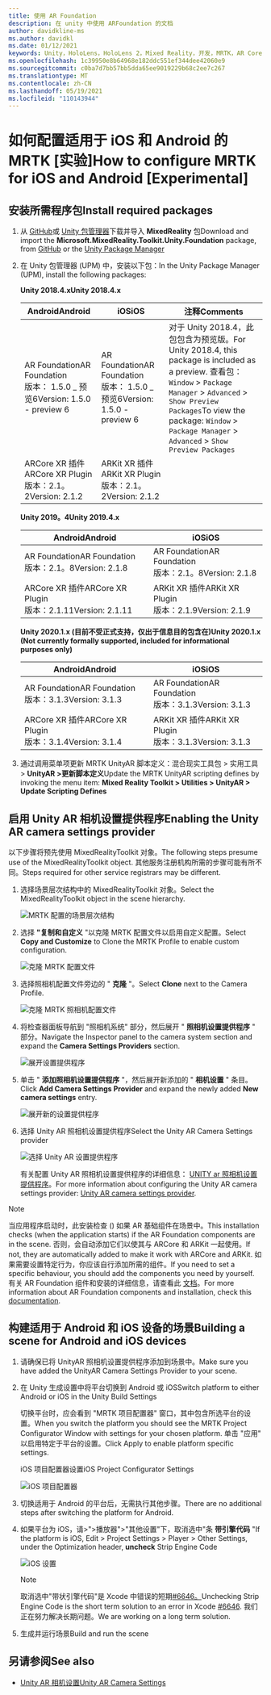 ```yaml
---
title: 使用 AR Foundation
description: 在 unity 中使用 ARFoundation 的文档
author: davidkline-ms
ms.author: davidkl
ms.date: 01/12/2021
keywords: Unity，HoloLens，HoloLens 2，Mixed Reality，开发，MRTK，AR Core，AR 工具包
ms.openlocfilehash: 1c39950e8b64968e182ddc551ef344dee42060e9
ms.sourcegitcommit: c0ba7d7bb57bb5dda65ee9019229b68c2ee7c267
ms.translationtype: MT
ms.contentlocale: zh-CN
ms.lasthandoff: 05/19/2021
ms.locfileid: "110143944"
---
```

# <a name="how-to-configure-mrtk-for-ios-and-android-experimental"></a><span data-ttu-id="8ee8d-104">如何配置适用于 iOS 和 Android 的 MRTK [实验]</span><span class="sxs-lookup"><span data-stu-id="8ee8d-104">How to configure MRTK for iOS and Android [Experimental]</span></span>

## <a name="install-required-packages"></a><span data-ttu-id="8ee8d-105">安装所需程序包</span><span class="sxs-lookup"><span data-stu-id="8ee8d-105">Install required packages</span></span>

1. <span data-ttu-id="8ee8d-106">从 [GitHub](https://github.com/microsoft/MixedRealityToolkit-Unity/releases/tag/v2.3.0)或 [Unity 包管理器](../configuration/usingupm.md)下载并导入 **MixedReality** 包</span><span class="sxs-lookup"><span data-stu-id="8ee8d-106">Download and import the **Microsoft.MixedReality.Toolkit.Unity.Foundation** package, from [GitHub](https://github.com/microsoft/MixedRealityToolkit-Unity/releases/tag/v2.3.0) or the [Unity Package Manager](../configuration/usingupm.md)</span></span>

1. <span data-ttu-id="8ee8d-107">在 Unity 包管理器 (UPM) 中，安装以下包：</span><span class="sxs-lookup"><span data-stu-id="8ee8d-107">In the Unity Package Manager (UPM), install the following packages:</span></span>

    <span data-ttu-id="8ee8d-108">**Unity 2018.4.x**</span><span class="sxs-lookup"><span data-stu-id="8ee8d-108">**Unity 2018.4.x**</span></span>

    | <span data-ttu-id="8ee8d-109">**Android**</span><span class="sxs-lookup"><span data-stu-id="8ee8d-109">**Android**</span></span> | <span data-ttu-id="8ee8d-110">**iOS**</span><span class="sxs-lookup"><span data-stu-id="8ee8d-110">**iOS**</span></span> | <span data-ttu-id="8ee8d-111">注释</span><span class="sxs-lookup"><span data-stu-id="8ee8d-111">Comments</span></span> |
    | --- | --- | --- |
    | <span data-ttu-id="8ee8d-112">AR Foundation</span><span class="sxs-lookup"><span data-stu-id="8ee8d-112">AR Foundation</span></span>  <br/> <span data-ttu-id="8ee8d-113">版本： 1.5.0 _ 预览6</span><span class="sxs-lookup"><span data-stu-id="8ee8d-113">Version: 1.5.0 - preview 6</span></span> | <span data-ttu-id="8ee8d-114">AR Foundation</span><span class="sxs-lookup"><span data-stu-id="8ee8d-114">AR Foundation</span></span>  <br/> <span data-ttu-id="8ee8d-115">版本： 1.5.0 _ 预览6</span><span class="sxs-lookup"><span data-stu-id="8ee8d-115">Version: 1.5.0 - preview 6</span></span> | <span data-ttu-id="8ee8d-116">对于 Unity 2018.4，此包包含为预览版。</span><span class="sxs-lookup"><span data-stu-id="8ee8d-116">For Unity 2018.4, this package is included as a preview.</span></span> <span data-ttu-id="8ee8d-117">查看包： `Window` > `Package Manager` > `Advanced` > `Show Preview Packages`</span><span class="sxs-lookup"><span data-stu-id="8ee8d-117">To view the package: `Window` > `Package Manager` > `Advanced` > `Show Preview Packages`</span></span> |
    | <span data-ttu-id="8ee8d-118">ARCore XR 插件</span><span class="sxs-lookup"><span data-stu-id="8ee8d-118">ARCore XR Plugin</span></span> <br/> <span data-ttu-id="8ee8d-119">版本：2.1。2</span><span class="sxs-lookup"><span data-stu-id="8ee8d-119">Version: 2.1.2</span></span> | <span data-ttu-id="8ee8d-120">ARKit XR 插件</span><span class="sxs-lookup"><span data-stu-id="8ee8d-120">ARKit XR Plugin</span></span> <br/> <span data-ttu-id="8ee8d-121">版本：2.1。2</span><span class="sxs-lookup"><span data-stu-id="8ee8d-121">Version: 2.1.2</span></span> | |

    <span data-ttu-id="8ee8d-122">**Unity 2019。4**</span><span class="sxs-lookup"><span data-stu-id="8ee8d-122">**Unity 2019.4.x**</span></span>

    | <span data-ttu-id="8ee8d-123">**Android**</span><span class="sxs-lookup"><span data-stu-id="8ee8d-123">**Android**</span></span> | <span data-ttu-id="8ee8d-124">**iOS**</span><span class="sxs-lookup"><span data-stu-id="8ee8d-124">**iOS**</span></span> |
    | --- | --- |
    | <span data-ttu-id="8ee8d-125">AR Foundation</span><span class="sxs-lookup"><span data-stu-id="8ee8d-125">AR Foundation</span></span>  <br/> <span data-ttu-id="8ee8d-126">版本：2.1。8</span><span class="sxs-lookup"><span data-stu-id="8ee8d-126">Version: 2.1.8</span></span> |  <span data-ttu-id="8ee8d-127">AR Foundation</span><span class="sxs-lookup"><span data-stu-id="8ee8d-127">AR Foundation</span></span>  <br/> <span data-ttu-id="8ee8d-128">版本：2.1。8</span><span class="sxs-lookup"><span data-stu-id="8ee8d-128">Version: 2.1.8</span></span> |
    | <span data-ttu-id="8ee8d-129">ARCore XR 插件</span><span class="sxs-lookup"><span data-stu-id="8ee8d-129">ARCore XR Plugin</span></span> <br/> <span data-ttu-id="8ee8d-130">版本：2.1.11</span><span class="sxs-lookup"><span data-stu-id="8ee8d-130">Version: 2.1.11</span></span> | <span data-ttu-id="8ee8d-131">ARKit XR 插件</span><span class="sxs-lookup"><span data-stu-id="8ee8d-131">ARKit XR Plugin</span></span> <br/> <span data-ttu-id="8ee8d-132">版本：2.1.9</span><span class="sxs-lookup"><span data-stu-id="8ee8d-132">Version: 2.1.9</span></span> |

    <span data-ttu-id="8ee8d-133">**Unity 2020.1.x (目前不受正式支持，仅出于信息目的包含在)**</span><span class="sxs-lookup"><span data-stu-id="8ee8d-133">**Unity 2020.1.x (Not currently formally supported, included for informational purposes only)**</span></span>

    | <span data-ttu-id="8ee8d-134">**Android**</span><span class="sxs-lookup"><span data-stu-id="8ee8d-134">**Android**</span></span> | <span data-ttu-id="8ee8d-135">**iOS**</span><span class="sxs-lookup"><span data-stu-id="8ee8d-135">**iOS**</span></span> |
    | --- | --- |
    | <span data-ttu-id="8ee8d-136">AR Foundation</span><span class="sxs-lookup"><span data-stu-id="8ee8d-136">AR Foundation</span></span>  <br/> <span data-ttu-id="8ee8d-137">版本：3.1.3</span><span class="sxs-lookup"><span data-stu-id="8ee8d-137">Version: 3.1.3</span></span> |  <span data-ttu-id="8ee8d-138">AR Foundation</span><span class="sxs-lookup"><span data-stu-id="8ee8d-138">AR Foundation</span></span>  <br/> <span data-ttu-id="8ee8d-139">版本：3.1.3</span><span class="sxs-lookup"><span data-stu-id="8ee8d-139">Version: 3.1.3</span></span> |
    | <span data-ttu-id="8ee8d-140">ARCore XR 插件</span><span class="sxs-lookup"><span data-stu-id="8ee8d-140">ARCore XR Plugin</span></span> <br/> <span data-ttu-id="8ee8d-141">版本：3.1.4</span><span class="sxs-lookup"><span data-stu-id="8ee8d-141">Version: 3.1.4</span></span> | <span data-ttu-id="8ee8d-142">ARKit XR 插件</span><span class="sxs-lookup"><span data-stu-id="8ee8d-142">ARKit XR Plugin</span></span> <br/> <span data-ttu-id="8ee8d-143">版本：3.1.3</span><span class="sxs-lookup"><span data-stu-id="8ee8d-143">Version: 3.1.3</span></span> |

1. <span data-ttu-id="8ee8d-144">通过调用菜单项更新 MRTK UnityAR 脚本定义：混合现实工具包 > 实用工具 > **UnityAR >更新脚本定义**</span><span class="sxs-lookup"><span data-stu-id="8ee8d-144">Update the MRTK UnityAR scripting defines by invoking the menu item: **Mixed Reality Toolkit > Utilities > UnityAR > Update Scripting Defines**</span></span>

## <a name="enabling-the-unity-ar-camera-settings-provider"></a><span data-ttu-id="8ee8d-145">启用 Unity AR 相机设置提供程序</span><span class="sxs-lookup"><span data-stu-id="8ee8d-145">Enabling the Unity AR camera settings provider</span></span>

<span data-ttu-id="8ee8d-146">以下步骤将预先使用 MixedRealityToolkit 对象。</span><span class="sxs-lookup"><span data-stu-id="8ee8d-146">The following steps presume use of the MixedRealityToolkit object.</span></span> <span data-ttu-id="8ee8d-147">其他服务注册机构所需的步骤可能有所不同。</span><span class="sxs-lookup"><span data-stu-id="8ee8d-147">Steps required for other service registrars may be different.</span></span>

1. <span data-ttu-id="8ee8d-148">选择场景层次结构中的 MixedRealityToolkit 对象。</span><span class="sxs-lookup"><span data-stu-id="8ee8d-148">Select the MixedRealityToolkit object in the scene hierarchy.</span></span>

    ![MRTK 配置的场景层次结构](../features/images/MRTK_ConfiguredHierarchy.png)

1. <span data-ttu-id="8ee8d-150">选择 **"复制和自定义** "以克隆 MRTK 配置文件以启用自定义配置。</span><span class="sxs-lookup"><span data-stu-id="8ee8d-150">Select **Copy and Customize** to Clone the MRTK Profile to enable custom configuration.</span></span>

    ![克隆 MRTK 配置文件](../features/images/camera-system/CloneProfileARFoundation.png)

1. <span data-ttu-id="8ee8d-152">选择照相机配置文件旁边的 " **克隆** "。</span><span class="sxs-lookup"><span data-stu-id="8ee8d-152">Select **Clone** next to the Camera Profile.</span></span>

    ![克隆 MRTK 照相机配置文件](../features/images/camera-system/CloneCameraProfileARFoundation.png)

1. <span data-ttu-id="8ee8d-154">将检查器面板导航到 "照相机系统" 部分，然后展开 " **照相机设置提供程序** " 部分。</span><span class="sxs-lookup"><span data-stu-id="8ee8d-154">Navigate the Inspector panel to the camera system section and expand the **Camera Settings Providers** section.</span></span>

    ![展开设置提供程序](../features/images/camera-system/ExpandProviders.png)

1. <span data-ttu-id="8ee8d-156">单击 " **添加照相机设置提供程序** "，然后展开新添加的 " **相机设置** " 条目。</span><span class="sxs-lookup"><span data-stu-id="8ee8d-156">Click **Add Camera Settings Provider** and expand the newly added **New camera settings** entry.</span></span>

    ![展开新的设置提供程序](../features/images/camera-system/ExpandNewProvider.png)

1. <span data-ttu-id="8ee8d-158">选择 Unity AR 照相机设置提供程序</span><span class="sxs-lookup"><span data-stu-id="8ee8d-158">Select the Unity AR Camera Settings provider</span></span>

    ![选择 Unity AR 设置提供程序](../features/images/camera-system/SelectUnityArSettings.png)

    <span data-ttu-id="8ee8d-160">有关配置 Unity AR 照相机设置提供程序的详细信息： [UNITY ar 照相机设置提供程序](../features/camera-system/unity-ar-camera-settings.md)。</span><span class="sxs-lookup"><span data-stu-id="8ee8d-160">For more information about configuring the Unity AR camera settings provider: [Unity AR camera settings provider](../features/camera-system/unity-ar-camera-settings.md).</span></span>

> [!NOTE]
> <span data-ttu-id="8ee8d-161">当应用程序启动时，此安装检查 () 如果 AR 基础组件在场景中。</span><span class="sxs-lookup"><span data-stu-id="8ee8d-161">This installation checks (when the application starts) if the AR Foundation components are in the scene.</span></span> <span data-ttu-id="8ee8d-162">否则，会自动添加它们以使其与 ARCore 和 ARKit 一起使用。</span><span class="sxs-lookup"><span data-stu-id="8ee8d-162">If not, they are automatically added to make it work with ARCore and ARKit.</span></span>
> <span data-ttu-id="8ee8d-163">如果需要设置特定行为，你应该自行添加所需的组件。</span><span class="sxs-lookup"><span data-stu-id="8ee8d-163">If you need to set a specific behaviour, you should add the components you need by yourself.</span></span>
> <span data-ttu-id="8ee8d-164">有关 AR Foundation 组件和安装的详细信息，请查看此 [文档](https://docs.unity3d.com/Packages/com.unity.xr.arfoundation@2.2/manual/index.html#samples)。</span><span class="sxs-lookup"><span data-stu-id="8ee8d-164">For more information about AR Foundation components and installation, check this [documentation](https://docs.unity3d.com/Packages/com.unity.xr.arfoundation@2.2/manual/index.html#samples).</span></span>

## <a name="building-a-scene-for-android-and-ios-devices"></a><span data-ttu-id="8ee8d-165">构建适用于 Android 和 iOS 设备的场景</span><span class="sxs-lookup"><span data-stu-id="8ee8d-165">Building a scene for Android and iOS devices</span></span>

1. <span data-ttu-id="8ee8d-166">请确保已将 UnityAR 照相机设置提供程序添加到场景中。</span><span class="sxs-lookup"><span data-stu-id="8ee8d-166">Make sure you have added the UnityAR Camera Settings Provider to your scene.</span></span>

1. <span data-ttu-id="8ee8d-167">在 Unity 生成设置中将平台切换到 Android 或 iOS</span><span class="sxs-lookup"><span data-stu-id="8ee8d-167">Switch platform to either Android or iOS in the Unity Build Settings</span></span>

    <span data-ttu-id="8ee8d-168">切换平台时，应会看到 "MRTK 项目配置器" 窗口，其中包含所选平台的设置。</span><span class="sxs-lookup"><span data-stu-id="8ee8d-168">When you switch the platform you should see the MRTK Project Configurator Window with settings for your chosen platform.</span></span>  <span data-ttu-id="8ee8d-169">单击 "应用" 以启用特定于平台的设置。</span><span class="sxs-lookup"><span data-stu-id="8ee8d-169">Click Apply to enable platform specific settings.</span></span>

    <span data-ttu-id="8ee8d-170">iOS 项目配置器设置</span><span class="sxs-lookup"><span data-stu-id="8ee8d-170">iOS Project Configurator Settings</span></span>

    ![iOS 项目配置器](../features/images/camera-system/MRTKProjectConfigurator.png)

1. <span data-ttu-id="8ee8d-172">切换适用于 Android 的平台后，无需执行其他步骤。</span><span class="sxs-lookup"><span data-stu-id="8ee8d-172">There are no additional steps after switching the platform for Android.</span></span>

1. <span data-ttu-id="8ee8d-173">如果平台为 iOS，请>">播放器">"其他设置"下，取消选中"条 **带引擎代码** "</span><span class="sxs-lookup"><span data-stu-id="8ee8d-173">If the platform is iOS, Edit > Project Settings > Player > Other Settings, under the Optimization header, **uncheck** Strip Engine Code</span></span>

    ![iOS 设置](../features/images/camera-system/UncheckStripEngineCodeiOS.png)

    > [!NOTE]
    > <span data-ttu-id="8ee8d-175">取消选中"带状引擎代码"是 Xcode 中错误的短期[#6646。](https://github.com/microsoft/MixedRealityToolkit-Unity/issues/6646)</span><span class="sxs-lookup"><span data-stu-id="8ee8d-175">Unchecking Strip Engine Code is the short term solution to an error in Xcode [#6646](https://github.com/microsoft/MixedRealityToolkit-Unity/issues/6646).</span></span>  <span data-ttu-id="8ee8d-176">我们正在努力解决长期问题。</span><span class="sxs-lookup"><span data-stu-id="8ee8d-176">We are working on a long term solution.</span></span>

1. <span data-ttu-id="8ee8d-177">生成并运行场景</span><span class="sxs-lookup"><span data-stu-id="8ee8d-177">Build and run the scene</span></span>

## <a name="see-also"></a><span data-ttu-id="8ee8d-178">另请参阅</span><span class="sxs-lookup"><span data-stu-id="8ee8d-178">See also</span></span>

- [<span data-ttu-id="8ee8d-179">Unity AR 相机设置</span><span class="sxs-lookup"><span data-stu-id="8ee8d-179">Unity AR Camera Settings</span></span>](../features/camera-system/unity-ar-camera-settings.md)
